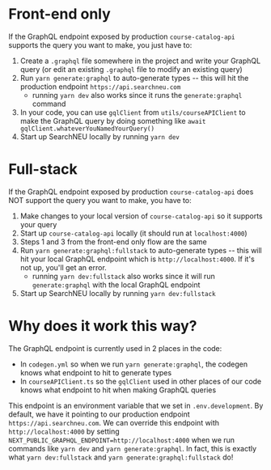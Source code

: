 # Front-end only

If the GraphQL endpoint exposed by production `course-catalog-api` supports the query you want to make, you just have to:

1. Create a `.graphql` file somewhere in the project and write your GraphQL query (or edit an existing `.graphql` file to modify an existing query)
2. Run `yarn generate:graphql` to auto-generate types -- this will hit the production endpoint `https://api.searchneu.com`
   - running `yarn dev` also works since it runs the `generate:graphql` command
3. In your code, you can use `gqlClient` from `utils/courseAPIClient` to make the GraphQL query by doing something like
   `await gqlClient.whateverYouNamedYourQuery()`
4. Start up SearchNEU locally by running `yarn dev`

# Full-stack

If the GraphQL endpoint exposed by production `course-catalog-api` does NOT support the query you want to make, you have to:

1. Make changes to your local version of `course-catalog-api` so it supports your query
2. Start up `course-catalog-api` locally (it should run at `localhost:4000`)
3. Steps 1 and 3 from the front-end only flow are the same
4. Run `yarn generate:graphql:fullstack` to auto-generate types -- this will hit your local GraphQL endpoint which is `http://localhost:4000`. If it's not up, you'll get an error.
   - running `yarn dev:fullstack` also works since it will run `generate:graphql` with the local GraphQL endpoint
5. Start up SearchNEU locally by running `yarn dev:fullstack`

# Why does it work this way?

The GraphQL endpoint is currently used in 2 places in the code:

- In `codegen.yml` so when we run `yarn generate:graphql`, the codegen knows what endpoint to hit to generate types
- In `courseAPIClient.ts` so the `gqlClient` used in other places of our code knows what endpoint to hit when making GraphQL queries

This endpoint is an environment variable that we set in `.env.development`. By default, we have it pointing to our production endpoint `https://api.searchneu.com`. We can override this endpoint with `http://localhost:4000` by setting `NEXT_PUBLIC_GRAPHQL_ENDPOINT=http://localhost:4000` when we run commands like `yarn dev` and `yarn generate:graphql`. In fact, this is exactly what `yarn dev:fullstack` and `yarn generate:graphql:fullstack` do!
